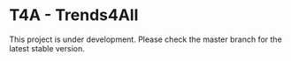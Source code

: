# T4A - Trends4All

This project is under development. Please check the master branch for the latest stable version.
